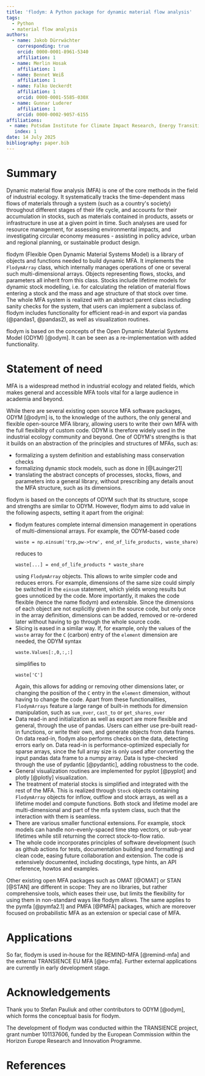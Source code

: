 ```yaml
---
title: 'flodym: A Python package for dynamic material flow analysis'
tags:
  - Python
  - material flow analysis
authors:
  - name: Jakob Dürrwächter
    corresponding: true
    orcid: 0000-0001-8961-5340
    affiliation: 1
  - name: Merlin Hosak
    affiliation: 1
  - name: Bennet Weiß
    affiliation: 1
  - name: Falko Ueckerdt
    affiliation: 1
    orcid: 0000-0001-5585-030X
  - name: Gunnar Luderer
    affiliation: 1
    orcid: 0000-0002-9057-6155
affiliations:
 - name: Potsdam Institute for Climate Impact Research, Energy Transition Lab, Potsdam, Germany
   index: 1
date: 14 July 2025
bibliography: paper.bib
---
```


# Summary

Dynamic material flow analysis (MFA) is one of the core methods in the field of industrial ecology. It systematically tracks the time-dependent mass flows of materials through a system (such as a country's society) throughout different stages of their life cycle, and accounts for their accumulation in stocks, such as materials contained in products, assets or infrastructure in use at a given point in time. Such analyses are used for resource management, for assessing environmental impacts, and investigating circular economy measures - assisting in policy advice, urban and regional planning, or sustainable product design.

flodym (Flexible Open Dynamic Material Systems Model) is a library of objects and functions needed to build dynamic MFA.
It implements the `FlodymArray` class, which internally manages operations of one or several such multi-dimensional arrays. Objects representing flows, stocks, and parameters all inherit from this class. Stocks include lifetime models for dynamic stock modelling, i.e. for calculating the relation of material flows entering a stock and the mass and age structure of that stock over time. The whole MFA system is realized with an abstract parent class including sanity checks for the system, that users can implement a subclass of. flodym includes functionality for efficient read-in and export via pandas (@pandas1, @pandas2), as well as visualization routines.

flodym is based on the concepts of the Open Dynamic Material Systems Model (ODYM) [@odym]. It can be seen as a re-implementation with added functionality.

# Statement of need

MFA is a widespread method in industrial ecology and related fields, which makes general and accessible MFA tools vital for a large audience in academia and beyond.

While there are several existing open source MFA software packages, ODYM [@odym] is, to the knowledge of the authors, the only general and flexible open-source MFA library, allowing users to write their own MFA with the full flexibility of custom code. ODYM is therefore widely used in the industrial ecology community and beyond. One of ODYM's strengths is that it builds on an abstraction of the principles and structures of MFAs, such as:

- formalizing a system definition and establishing mass conservation checks
- formalizing dynamic stock models, such as done in [@Lauinger21]
- translating the abstract concepts of processes, stocks, flows, and parameters into a general library, without prescribing any details anout the MFA structure, such as its dimensions.

flodym is based on the concepts of ODYM such that its structure, scope and strengths are similar to ODYM. However, flodym aims to add value in the following aspects, setting it apart from the original:

- flodym features complete internal dimension management in operations of multi-dimensional arrays. For example, the ODYM-based code
  ```
  waste = np.einsum('trp,pw->trw', end_of_life_products, waste_share)
  ```
  reduces to
  ```
  waste[...] = end_of_life_products * waste_share
  ```
  using `FlodymArray` objects. This allows to write simpler code and reduces errors. For example, dimensions of the same size could simply be switched in the `einsum` statement, which yields wrong results but goes unnoticed by the code. More importantly, it makes the code flexible (hence the name flodym) and extensible. Since the dimensions of each object are not explicitly given in the source code, but only once in the array definition, dimensions can be added, removed or re-ordered later without having to go through the whole source code.
- Slicing is eased in a similar way. If, for example, only the values of the `waste` array for the `C` (carbon) entry of the `element` dimension are needed, the ODYM syntax
  ```
  waste.Values[:,0,:,:]
  ```
  simplifies to
  ```
  waste['C']
  ```
  Again, this allows for adding or removing other dimensions later, or changing the position of the `C` entry in the `element` dimension, without having to change the code. Apart from these functionalities, `FlodymArrays` feature a large range of built-in methods for dimension manipulation, such as `sum_over`, `cast_to` or `get_shares_over`
- Data read-in and initialization as well as export are more flexible and general, through the use of pandas. Users can either use pre-built read-in functions, or write their own, and generate objects from data frames. On data read-in, flodym also performs checks on the data, detecting errors early on. Data read-in is performance-optimized especially for sparse arrays, since the full array size is only used after converting the input pandas data frame to a numpy array. Data is type-checked through the use of pydantic [@pydantic], adding robustness to the code.
- General visualization routines are implemented for pyplot [@pyplot] and plotly [@plotly] visualization.
- The treatment of material stocks is simplified and integrated with the rest of the MFA. This is realized through `Stock` objects containing `FlodymArray` objects for inflow, outflow and stock arrays, as well as a lifetime model and compute functions. Both stock and lifetime model are multi-dimensional and part of the mfa system class, such that the interaction with them is seamless.
- There are various smaller functional extensions. For example, stock models can handle non-evenly-spaced time step vectors, or sub-year lifetimes while still returning the correct stock-to-flow ratio.
- The whole code incorporates principles of software development (such as github actions for tests, documentation building and formatting) and clean code, easing future collaboration and extension. The code is extensively documented, including docstings, type hints, an API reference, howtos and examples.

Other existing open MFA packages such as OMAT [@OMAT] or STAN [@STAN] are different in scope: They are no libraries, but rather comprehensive tools, which eases their use, but limits the flexibility for using them in non-standard ways like flodym allows. The same applies to the pymfa [@pymfa2.1] and PMFA [@PMFA] packages, which are moreover focused on probabilistic MFA as an extension or special case of MFA.

# Applications

So far, flodym is used in-house for the REMIND-MFA [@remind-mfa] and the external TRANSIENCE EU MFA [@eu-mfa].
Further external applications are currently in early development stage.

# Acknowledgements

Thank you to Stefan Pauliuk and other contributors to ODYM [@odym], which forms the conceptual basis for flodym.

The development of flodym was conducted within the TRANSIENCE project, grant number 101137606, funded by the European Commission within the Horizon Europe Research and Innovation Programme.


# References

